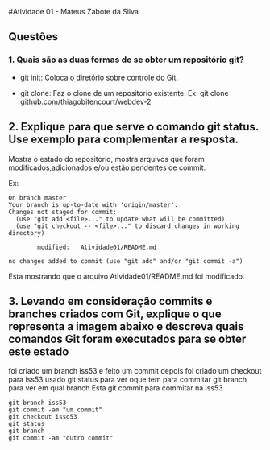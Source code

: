  #Atividade 01 -  Mateus Zabote da Silva

## Questões

### 1. Quais são as duas formas de se obter um repositório git?

- git init: Coloca o diretório sobre controle do Git.

- git clone: Faz o clone de um repositorio existente.
Ex: git clone github.com/thiagobitencourt/webdev-2

## 2. Explique para que serve o comando git status. Use exemplo para complementar a resposta.

Mostra o estado do repositorio, mostra arquivos que foram modificados,adicionados e/ou estão pendentes de commit.

Ex:
```
On branch master
Your branch is up-to-date with 'origin/master'.
Changes not staged for commit:
  (use "git add <file>..." to update what will be committed)
  (use "git checkout -- <file>..." to discard changes in working directory)

        modified:   Atividade01/README.md

no changes added to commit (use "git add" and/or "git commit -a")
```
Esta mostrando que o arquivo Atividade01/README.md foi modificado.


## 3. Levando em consideração commits e branches criados com Git, explique o que representa a imagem abaixo e descreva quais comandos Git foram executados para se obter este estado

foi criado um branch iss53 e feito um commit
depois foi criado um checkout para iss53
usado git status para ver oque tem para commitar
git branch para ver em qual branch Esta
git commit para commitar na iss53

```
git branch iss53
git commit -am "um commit"
git checkout isso53
git status
git branch
git commit -am "outro commit"

```
